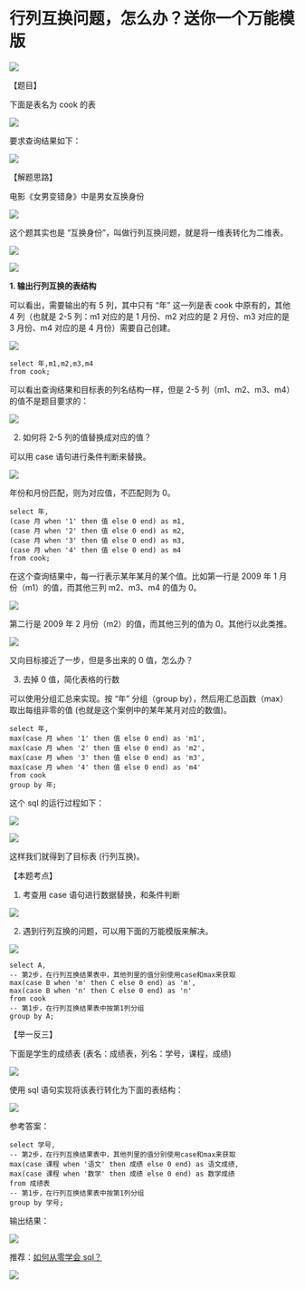 # **行列互换问题，怎么办？送你一个万能模版**
![](https://mmbiz.qpic.cn/mmbiz_jpg/PnRVMhXvfFJvic0CmSEToODNnAxbqsLR1tjEhHHmJOja0jZ7sAWTbqzFLt9rvdhyfXPQVllYUhLmVgnLxVf55iaQ/640?wx_fmt=jpeg)

【题目】  

下面是表名为 cook 的表

![](https://mmbiz.qpic.cn/mmbiz_jpg/gaCraaqqO6NUV6JO8VwCcUEia5LQDeotWRsSl6lybDDDcTwThe3dwkaOsuQ80vSJwVHBlKMJKcTDmYldLWH5ysQ/640?wx_fmt=jpeg)

要求查询结果如下：

![](https://mmbiz.qpic.cn/mmbiz_jpg/gaCraaqqO6NUV6JO8VwCcUEia5LQDeotWyXTZqJHk4EZQhahngB7bNqlEKmoXAH9K19HC8SBDjjUecImj7w4I1g/640?wx_fmt=jpeg)

【解题思路】

电影《女男变错身》中是男女互换身份

![](https://mmbiz.qpic.cn/mmbiz_jpg/PnRVMhXvfFJvic0CmSEToODNnAxbqsLR1VTJiapZiczBic6iaUKicS9ulTZMxXy2MiavEmXdNgicPvBhQxrLcjk5UGhRqg/640?wx_fmt=jpeg)

这个题其实也是 “互换身份”，叫做行列互换问题，就是将一维表转化为二维表。  

![](https://mmbiz.qpic.cn/mmbiz_jpg/gaCraaqqO6NUV6JO8VwCcUEia5LQDeotWvdGRTVYaMlqeaicX2E5HI9rA2E1S3ZPxIO7kj74OyEL3TbbxcfWU4fA/640?wx_fmt=jpeg)

![](https://mmbiz.qpic.cn/mmbiz_jpg/gaCraaqqO6NUV6JO8VwCcUEia5LQDeotWwnsYyaibamFexwkrBnMjl5vdMcI3PaHq10wFCqNZickZiczAibJjZ81iaxw/640?wx_fmt=jpeg)

**1. 输出行列互换的表结构**

可以看出，需要输出的有 5 列，其中只有 “年” 这一列是表 cook 中原有的，其他 4 列（也就是 2-5 列：m1 对应的是 1 月份、m2 对应的是 2 月份、m3 对应的是 3 月份、m4 对应的是 4 月份）需要自己创建。

![](https://mmbiz.qpic.cn/mmbiz_png/gaCraaqqO6NUV6JO8VwCcUEia5LQDeotWGM5jhE807EyzPuor9UdRNoGS7xhZfDRhZbnJbrPS8SDzK8C5D0hBlw/640?wx_fmt=png)

```MYSQL
select 年,m1,m2,m3,m4
from cook;

```

可以看出查询结果和目标表的列名结构一样，但是 2-5 列（m1、m2、m3、m4）的值不是题目要求的：  

![](https://mmbiz.qpic.cn/mmbiz_png/PnRVMhXvfFJvic0CmSEToODNnAxbqsLR15gZkpyrtrzOcicibJbpQx0L2atibHCr1PGlOeooP3KUUkIyBOQicgkcejw/640?wx_fmt=png)

2. 如何将 2-5 列的值替换成对应的值？  

可以用 case 语句进行条件判断来替换。

![](https://mmbiz.qpic.cn/mmbiz_jpg/gaCraaqqO6NUV6JO8VwCcUEia5LQDeotWWKomc0zThiaM6ia3YtPp6icJYulliaFib4EtDPzRsKQZ5TVDCVr3yW1PLkg/640?wx_fmt=jpeg)

年份和月份匹配，则为对应值，不匹配则为 0。

```MYSQL
select 年,
(case 月 when '1' then 值 else 0 end) as m1,
(case 月 when '2' then 值 else 0 end) as m2,
(case 月 when '3' then 值 else 0 end) as m3,
(case 月 when '4' then 值 else 0 end) as m4
from cook;

```

在这个查询结果中，每一行表示某年某月的某个值。比如第一行是 2009 年 1 月份（m1）的值，而其他三列 m2、m3、m4 的值为 0。

![](https://mmbiz.qpic.cn/mmbiz_png/gaCraaqqO6NUV6JO8VwCcUEia5LQDeotWh8MlxFQyWfaR2zYDemgMjOnPGglW9txoplmhB0ErMZI5xiaRUQnvnZQ/640?wx_fmt=png)

第二行是 2009 年 2 月份（m2）的值，而其他三列的值为 0。其他行以此类推。

![](https://mmbiz.qpic.cn/mmbiz_png/gaCraaqqO6NUV6JO8VwCcUEia5LQDeotWeTDVLSyedwvp6v1Jxdic8DJZYNib1eDUAKC4atibGyKjM6FUJQNEziaK2A/640?wx_fmt=png)

又向目标接近了一步，但是多出来的 0 值，怎么办？  

3. 去掉 0 值，简化表格的行数

可以使用分组汇总来实现。按 “年” 分组（group by），然后用汇总函数（max）取出每组非零的值 (也就是这个案例中的某年某月对应的数值)。

```MYSQL
select 年,
max(case 月 when '1' then 值 else 0 end) as 'm1',
max(case 月 when '2' then 值 else 0 end) as 'm2',
max(case 月 when '3' then 值 else 0 end) as 'm3',
max(case 月 when '4' then 值 else 0 end) as 'm4'
from cook
group by 年;

```

  
这个 sql 的运行过程如下：

![](https://mmbiz.qpic.cn/mmbiz_jpg/gaCraaqqO6OVuTUmXNbm1r61PyET39FqXla4kaYicHlh2kO7IdnwTTianYFJCic4LYvYYa4mocVTichapdT4S0ADfw/640?wx_fmt=jpeg)

![](https://mmbiz.qpic.cn/mmbiz_jpg/gaCraaqqO6OVuTUmXNbm1r61PyET39FqfZia2vQ2T4kTjxFwkDHdaIicIRYB3hB06ic110dw2eo7wzoxXuZb4hhxw/640?wx_fmt=jpeg)

这样我们就得到了目标表 (行列互换)。  

【本题考点】

1. 考查用 case 语句进行数据替换，和条件判断

![](https://mmbiz.qpic.cn/mmbiz_jpg/gaCraaqqO6NUV6JO8VwCcUEia5LQDeotWWKomc0zThiaM6ia3YtPp6icJYulliaFib4EtDPzRsKQZ5TVDCVr3yW1PLkg/640?wx_fmt=jpeg)

2. 遇到行列互换的问题，可以用下面的万能模版来解决。

![](https://mmbiz.qpic.cn/mmbiz_jpg/gaCraaqqO6OVuTUmXNbm1r61PyET39FquLiczlwzyMO7eX4MHkibbv1XarGdbLy2qT6JWjC9fmeicZsv61I1xvFwA/640?wx_fmt=jpeg)

```MYSQL
select A,
-- 第2步，在行列互换结果表中，其他列里的值分别使用case和max来获取
max(case B when 'm' then C else 0 end) as 'm',
max(case B when 'n' then C else 0 end) as 'n'
from cook
-- 第1步，在行列互换结果表中按第1列分组
group by A;

```

【举一反三】

下面是学生的成绩表 (表名：成绩表，列名：学号，课程，成绩)

![](https://mmbiz.qpic.cn/mmbiz_jpg/gaCraaqqO6NUV6JO8VwCcUEia5LQDeotWJNVqlXB4LsKBtQ8pOFEnN55exBquEIjrsWPIwic12V0ON8r1A6qibPRg/640?wx_fmt=jpeg)

使用 sql 语句实现将该表行转化为下面的表结构：

![](https://mmbiz.qpic.cn/mmbiz_jpg/gaCraaqqO6NUV6JO8VwCcUEia5LQDeotWWO3PyAubSK3UjRfOhrhyglCvmzCTG7giakYLhyDWrm1CyDmULd8iaBUQ/640?wx_fmt=jpeg)

参考答案：

```MYSQL
select 学号,
-- 第2步，在行列互换结果表中，其他列里的值分别使用case和max来获取
max(case 课程 when '语文' then 成绩 else 0 end) as 语文成绩,
max(case 课程 when '数学' then 成绩 else 0 end) as 数学成绩
from 成绩表
-- 第1步，在行列互换结果表中按第1列分组
group by 学号;

```

输出结果：

![](https://mmbiz.qpic.cn/mmbiz_jpg/gaCraaqqO6NUV6JO8VwCcUEia5LQDeotWWO3PyAubSK3UjRfOhrhyglCvmzCTG7giakYLhyDWrm1CyDmULd8iaBUQ/640?wx_fmt=jpeg)

推荐：[如何从零学会 sql？](http://mp.weixin.qq.com/s?__biz=MzAxMTMwNTMxMQ==&mid=2649247566&idx=2&sn=5af748b677eb72028764dde0577675fb&chksm=835fc77eb4284e68e8cfe3f08c5a671b9e080b2651f20b40b1c793ffda4042ae43ad8f35a755&scene=21#wechat_redirect)

![](https://mmbiz.qpic.cn/mmbiz_jpg/PnRVMhXvfFLxIWAcpH8WkJcASQH4ndhfSBQdupDEEcrxt9GKsU4nKKMQ4ZRVesnGwDT0jUbsRXt5ywrfmE8pqw/640?wx_fmt=jpeg)
